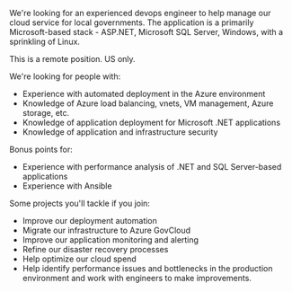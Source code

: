 We're looking for an experienced devops engineer to help manage our cloud service for local governments. The application
is a primarily Microsoft-based stack - ASP.NET, Microsoft SQL Server, Windows, with a sprinkling of Linux.

This is a remote position. US only.

We're looking for people with:
* Experience with automated deployment in the Azure environment
* Knowledge of Azure load balancing, vnets, VM management, Azure storage, etc.
* Knowledge of application deployment for Microsoft .NET applications
* Knowledge of application and infrastructure security

Bonus points for:
* Experience with performance analysis of .NET and SQL Server-based applications
* Experience with Ansible
  
Some projects you'll tackle if you join:
* Improve our deployment automation
* Migrate our infrastructure to Azure GovCloud
* Improve our application monitoring and alerting
* Refine our disaster recovery processes
* Help optimize our cloud spend
* Help identify performance issues and bottlenecks in the production environment and work with
  engineers to make improvements.



